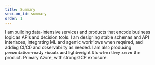 ```yaml
---
title: Summary
section_id: summary
order: 1
---
```


I am building data-intensive services and products that encode business logic as APIs and decision tools. I am designing stable schemas and API interfaces, integrating ML and agentic workflows when required, and adding CI/CD and observability as needed. I am also producing presentation-ready visuals and lightweight UIs when they serve the product. Primary Azure, with strong GCP exposure.
